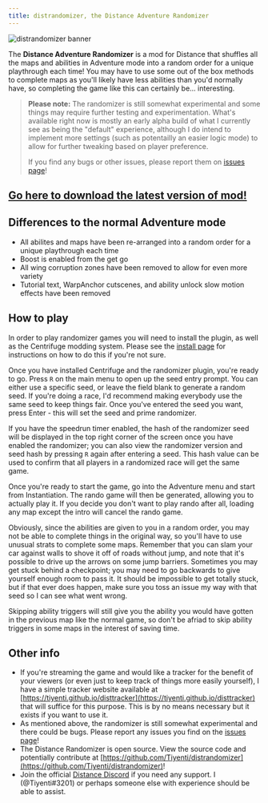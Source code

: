 ```yaml
---
title: distrandomizer, the Distance Adventure Randomizer
---
```

![distrandomizer banner](https://i.imgur.com/TGycDXV.png)

The **Distance Adventure Randomizer** is a mod for Distance that shuffles all the maps and abilities in Adventure mode
into a random order for a unique playthrough each time! You may have to use some out of the box methods to complete maps
as you'll likely have less abilities than you'd normally have, so completing the game like this can certainly be... interesting.

> **Please note:** The randomizer is still somewhat experimental and some things may require further testing and experimentation. What's available right now is mostly an early alpha build
of what I currently see as being the "default" experience, although I do intend to implement more settings (such as potentailly an easier logic mode) to allow for further tweaking based
on player preference.
>
> If you find any bugs or other issues, please report them on [issues page]!


## [Go here to download the latest version of mod!](https://github.com/Tiyenti/distrandomizer/releases)

## Differences to the normal Adventure mode

* All abilites and maps have been re-arranged into a random order for a unique playthrough each time
* Boost is enabled from the get go
* All wing corruption zones have been removed to allow for even more variety
* Tutorial text, WarpAnchor cutscenes, and ability unlock slow motion effects have been removed

## How to play
In order to play randomizer games you will need to install the plugin, as well as the Centrifuge modding system. Please see the [install page](install) for instructions on how to do this if you're not sure.

Once you have installed Centrifuge and the randomizer plugin, you're ready to go. Press `R` on the main menu to open up the seed entry prompt. You can either use a specific seed, or leave the field blank to generate a random seed. If you're doing a race, I'd recommend making everybody use the same seed to keep things fair. Once you've entered the seed you want, press Enter - this will set the seed and prime randomizer.

If you have the speedrun timer enabled, the hash of the randomizer seed will be displayed in the top right corner of the screen once you have enabled the randomizer; you can also view the randomizer version and seed hash by pressing `R` again after entering a seed. This hash value can be used to confirm that all players in a randomized race will get the same game.

Once you're ready to start the game, go into the Adventure menu and start from Instantiation. The rando game will then be generated, allowing you to actually play it. If you decide you don't want to play rando after all, loading any map except the intro will cancel the rando game.

Obviously, since the abilities are given to you in a random order, you may not be able to complete things in the original way, so you'll have to use unusual strats to complete some maps. Remember that you can slam your car against walls to shove it off of roads without jump, and note that it's possible to drive up the arrows on some jump barriers. Sometimes you may get stuck behind a checkpoint; you may need to go backwards to give yourself enough room to pass it. It should be impossible to get totally stuck, but if that ever does happen, make sure you toss an issue my way with that seed so I can see what went wrong.

Skipping ability triggers will still give you the ability you would have gotten in the previous map like the normal game, so don't be afriad to skip ability triggers in some maps in the interest of saving time.

## Other info
* If you're streaming the game and would like a tracker for the benefit of your viewers (or even just to keep track of things more easily yourself), I have a simple tracker website available at
[https://tiyenti.github.io/disttracker](https://tiyenti.github.io/disttracker) that will suffice for this purpose. This is by no means necessary but it exists if you want to use it.
* As mentioned above, the randomizer is still somewhat experimental and there could be bugs. Please report any issues you find on the [issues page]!
* The Distance Randomizer is open source. View the source code and potentially contribute at
[https://github.com/Tiyenti/distrandomizer](https://github.com/Tiyenti/distrandomizer)!
* Join the official [Distance Discord](https://discord.gg/distance) if you need any support.
I (@Tiyenti#3201) or perhaps someone else with experience should be able to assist. 

[issues page]: https://github.com/Tiyenti/distrandomizer/issues